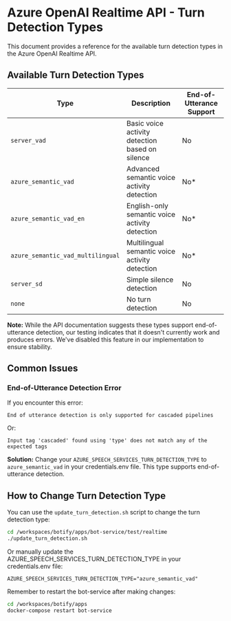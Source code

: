 # Azure OpenAI Realtime API - Turn Detection Types

This document provides a reference for the available turn detection types in the Azure OpenAI Realtime API.

## Available Turn Detection Types

| Type | Description | End-of-Utterance Support |
|------|-------------|--------------------------|
| `server_vad` | Basic voice activity detection based on silence | No |
| `azure_semantic_vad` | Advanced semantic voice activity detection | No* |
| `azure_semantic_vad_en` | English-only semantic voice activity detection | No* |
| `azure_semantic_vad_multilingual` | Multilingual semantic voice activity detection | No* |
| `server_sd` | Simple silence detection | No |
| `none` | No turn detection | No |

**Note:** While the API documentation suggests these types support end-of-utterance detection, our testing indicates that it doesn't currently work and produces errors. We've disabled this feature in our implementation to ensure stability.

## Common Issues

### End-of-Utterance Detection Error

If you encounter this error:

```
End of utterance detection is only supported for cascaded pipelines
```

Or:

```
Input tag 'cascaded' found using 'type' does not match any of the expected tags
```

**Solution:**
Change your `AZURE_SPEECH_SERVICES_TURN_DETECTION_TYPE` to `azure_semantic_vad` in your credentials.env file. This type supports end-of-utterance detection.

## How to Change Turn Detection Type

You can use the `update_turn_detection.sh` script to change the turn detection type:

```bash
cd /workspaces/botify/apps/bot-service/test/realtime
./update_turn_detection.sh
```

Or manually update the AZURE_SPEECH_SERVICES_TURN_DETECTION_TYPE in your credentials.env file:

```
AZURE_SPEECH_SERVICES_TURN_DETECTION_TYPE="azure_semantic_vad"
```

Remember to restart the bot-service after making changes:

```bash
cd /workspaces/botify/apps
docker-compose restart bot-service
```
